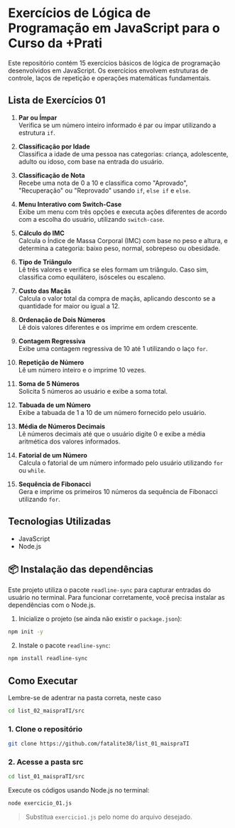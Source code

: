 # Exercícios de Lógica de Programação em JavaScript para o Curso da +Prati

Este repositório contém 15 exercícios básicos de lógica de programação desenvolvidos em JavaScript.
Os exercícios envolvem estruturas de controle, laços de repetição e operações matemáticas fundamentais.

## Lista de Exercícios 01

1. **Par ou Ímpar**  
   Verifica se um número inteiro informado é par ou ímpar utilizando a estrutura `if`.

2. **Classificação por Idade**  
   Classifica a idade de uma pessoa nas categorias: criança, adolescente, adulto ou idoso, com base na entrada do usuário.

3. **Classificação de Nota**  
   Recebe uma nota de 0 a 10 e classifica como "Aprovado", "Recuperação" ou "Reprovado" usando `if`, `else if` e `else`.

4. **Menu Interativo com Switch-Case**  
   Exibe um menu com três opções e executa ações diferentes de acordo com a escolha do usuário, utilizando `switch-case`.

5. **Cálculo do IMC**  
   Calcula o Índice de Massa Corporal (IMC) com base no peso e altura, e determina a categoria: baixo peso, normal, sobrepeso ou obesidade.

6. **Tipo de Triângulo**  
   Lê três valores e verifica se eles formam um triângulo. Caso sim, classifica como equilátero, isósceles ou escaleno.

7. **Custo das Maçãs**  
   Calcula o valor total da compra de maçãs, aplicando desconto se a quantidade for maior ou igual a 12.

8. **Ordenação de Dois Números**  
   Lê dois valores diferentes e os imprime em ordem crescente.

9. **Contagem Regressiva**  
   Exibe uma contagem regressiva de 10 até 1 utilizando o laço `for`.

10. **Repetição de Número**  
   Lê um número inteiro e o imprime 10 vezes.

11. **Soma de 5 Números**  
   Solicita 5 números ao usuário e exibe a soma total.

12. **Tabuada de um Número**  
   Exibe a tabuada de 1 a 10 de um número fornecido pelo usuário.

13. **Média de Números Decimais**  
   Lê números decimais até que o usuário digite 0 e exibe a média aritmética dos valores informados.

14. **Fatorial de um Número**  
   Calcula o fatorial de um número informado pelo usuário utilizando `for` ou `while`.

15. **Sequência de Fibonacci**  
   Gera e imprime os primeiros 10 números da sequência de Fibonacci utilizando `for`.


## Tecnologias Utilizadas

- JavaScript
- Node.js


## 📦 Instalação das dependências

Este projeto utiliza o pacote `readline-sync` para capturar entradas do usuário no terminal. Para funcionar corretamente, você precisa instalar as dependências com o Node.js.

1. Inicialize o projeto (se ainda não existir o `package.json`):

```bash
npm init -y
```

2. Instale o pacote `readline-sync`:

```bash
npm install readline-sync
```

## Como Executar

Lembre-se de adentrar na pasta correta, neste caso
```bash
cd list_02_maispraTI/src
```

### 1. Clone o repositório

```bash
git clone https://github.com/fatalite38/list_01_maispraTI
```
### 2. Acesse a pasta src

```bash
cd list_01_maispraTI/src
```

Execute os códigos usando Node.js no terminal:

```bash
node exercicio_01.js
```

> Substitua `exercicio1.js` pelo nome do arquivo desejado.
